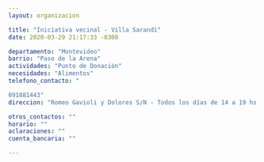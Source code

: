 ```yaml
---
layout: organizacion

title: "Iniciativa vecinal - Villa Sarandí"
date: 2020-03-29 21:17:33 -0300

departamento: "Montevideo"
barrio: "Paso de la Arena"
actividades: "Punto de Donación"
necesidades: "Alimentos"
telefono_contacto: "

091881443"
direccion: "Romeo Gavioli y Dolores S/N - Todos los días de 14 a 19 hs."

otros_contactos: ""
horario: ""
aclaraciones: ""
cuenta_bancaria: ""

---
```

